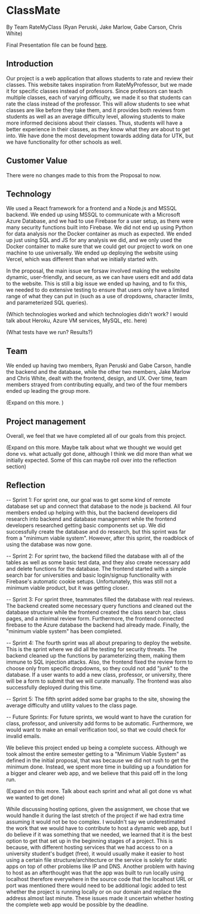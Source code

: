 # ClassMate 
By Team RateMyClass (Ryan Peruski, Jake Marlow, Gabe Carson, Chris White)

Final Presentation file can be found [here](https://docs.google.com/presentation/d/1KhkC0MU50GCO5wIaq_6z97T-NfnuFoOuOByaxhJb6n0/edit#slide=id.p).

## Introduction

Our project is a web application that allows students to rate and review their classes. This website takes inspiration from RateMyProfessor, but we made it for specific classes instead of professors. Since professors can teach multiple classes, each of varying difficulty, we made it so that students can rate the class instead of the professor. This will allow students to see what classes are like before they take them, and it provides both reviews from students as well as an average difficulty level, allowing students to make more informed decisions about their classes. Thus, students will have a better experience in their classes, as they know what they are about to get into. We have done the most development towards adding data for UTK, but we have functionality for other schools as well.

## Customer Value

There were no changes made to this from the Proposal to now.

## Technology

We used a React framework for a frontend and a Node.js and MSSQL backend. We ended up using MSSQL to communicate with a Microsoft Azure Database, and we had to use Firebase for a user setup, as there were many security functions built into Firebase. We did not end up using Python for data analysis nor the Docker container as much as expected. We ended up just using SQL and JS for any analysis we did, and we only used the Docker container to make sure that we could get our project to work on one machine to use universally. We ended up deploying the website using Vercel, which was different than what we initially started with. 

In the proposal, the main issue we forsaw involved making the website dynamic, user-friendly, and secure, as we can have users edit and add data to the website. This is still a big issue we ended up having, and to fix this, we needed to do extensive testing to ensure that users only have a limited range of what they can put in (such as a use of dropdowns, character limits, and parameterized SQL queries).

(Which technologies worked and which technologies didn't work? I would talk about Heroku, Azure VM services, MySQL, etc. here)

(What tests have we run? Results?)

## Team

We ended up having two members, Ryan Peruski and Gabe Carson, handle the backend and the database, while the other two members, Jake Marlow and Chris White, dealt with the frontend, design, and UX. Over time, team members strayed from contributing equally, and two of the four members ended up leading the group more.

(Expand on this more. )

## Project management

Overall, we feel that we have completed all of our goals from this project.

(Expand on this more. Maybe talk about what we thought we would get done vs. what actually got done, although I think we did more than what we initially expected. Some of this can maybe roll over into the reflection section)

## Reflection

-- Sprint 1: For sprint one, our goal was to get some kind of remote database set up and connect that database to the node js backend. All four members ended up helping with this, but the backend developers did research into backend and database management while the frontend developers researched getting basic components set up. We did successfully create the database and do research, but this sprint was far from a "minimum viable system". However, after this sprint, the roadblock of using the database was now gone.

-- Sprint 2: For sprint two, the backend filled the database with all of the tables as well as some basic test data, and they also create necessary add and delete functions for the database. The frontend started with a simple search bar for universities and basic login/signup functionality with Firebase's automatic cookie setups. Unfortunately, this was still not a minimum viable product, but it was getting closer.

-- Sprint 3: For sprint three, teammates filled the database with real reviews. The backend created some necessary query functions and cleaned out the database structure while the frontend created the class search bar, class pages, and a minimal review form. Furthermore, the frontend connected firebase to the Azure database the backend had already made. Finally, the "minimum viable system" has been completed.

-- Sprint 4: The fourth sprint was all about preparing to deploy the website. This is the sprint where we did all the testing for security threats. The backend cleaned up the functions by parameterizing them, making them immune to SQL injection attacks. Also, the frontend fixed the review form to choose only from specific dropdowns, so they could not add "junk" to the database. If a user wants to add a new class, professor, or university, there will be a form to submit that we will curate manually. The frontend was also successfully deployed during this time.

-- Sprint 5: The fifth sprint added some bar graphs to the site, showing the average difficulty and utility values to the class page.

-- Future Sprints: For future sprints, we would want to have the curation for class, professor, and university add forms to be automatic. Furthermore, we would want to make an email verification tool, so that we could check for invalid emails.

We believe this project ended up being a complete success. Although we took almost the entire semester getting to a "Minimum Viable System" as defined in the initial proposal, that was because we did not rush to get the minimum done. Instead, we spent more time in building up a foundation for a bigger and clearer web app, and we believe that this paid off in the long run.

(Expand on this more. Talk about each sprint and what all got done vs what we wanted to get done)

While discussing hosting options, given the assignment, we chose that we would handle it during the last stretch of the project if we had extra time assuming it would not be too complex. I wouldn't say we underestimated the work that we would have to contribute to host a dynamic web app, but I do believe if it was something that we needed, we learned that it is the best option to get that set up in the beginning stages of a project. This is because, with different hosting services that we had access to on a university student's budget (free), it would usually make it easier to host using a certain file structure/architecture or the service is solely for static apps on top of other problems like IP and DNS. Another problem with having to host as an afterthought was that the app was built to run locally using localhost therefore everywhere in the source code that the localhost URL or port was mentioned there would need to be additional logic added to test whether the project is running locally or on our domain and replace the address almost last minute. These issues made it uncertain whether hosting the complete web app would be possible by the deadline.
